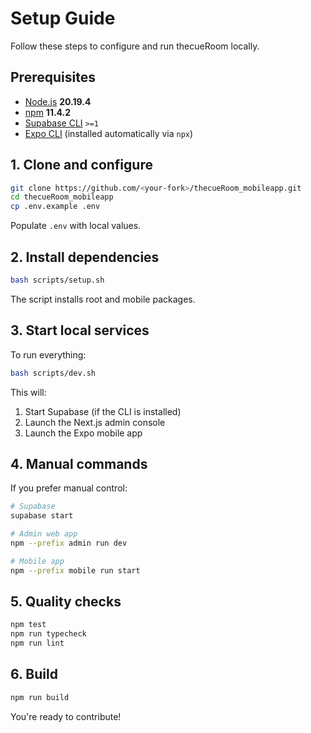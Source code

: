 # Setup Guide

Follow these steps to configure and run thecueRoom locally.

## Prerequisites
- [Node.js](https://nodejs.org/) **20.19.4**
- [npm](https://www.npmjs.com/) **11.4.2**
- [Supabase CLI](https://supabase.com/docs/guides/cli) `>=1`
- [Expo CLI](https://docs.expo.dev/more/expo-cli/) (installed automatically via `npx`)

## 1. Clone and configure
```bash
git clone https://github.com/<your-fork>/thecueRoom_mobileapp.git
cd thecueRoom_mobileapp
cp .env.example .env
```
Populate `.env` with local values.

## 2. Install dependencies
```bash
bash scripts/setup.sh
```
The script installs root and mobile packages.

## 3. Start local services
To run everything:
```bash
bash scripts/dev.sh
```
This will:
1. Start Supabase (if the CLI is installed)
2. Launch the Next.js admin console
3. Launch the Expo mobile app

## 4. Manual commands
If you prefer manual control:
```bash
# Supabase
supabase start

# Admin web app
npm --prefix admin run dev

# Mobile app
npm --prefix mobile run start
```

## 5. Quality checks
```bash
npm test
npm run typecheck
npm run lint
```

## 6. Build
```bash
npm run build
```

You're ready to contribute!
